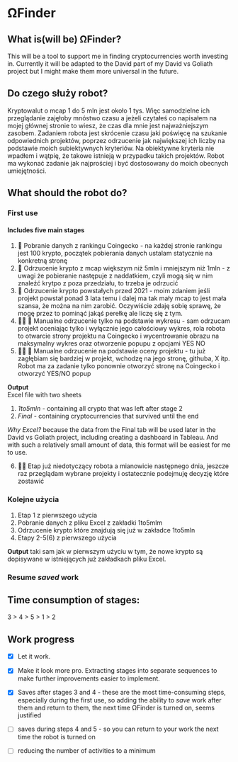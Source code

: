 # ΩFinder

## What is(will be) ΩFinder?
This will be a tool to support me in finding cryptocurrencies worth investing in. Currently it will be adapted to the David part of my David vs Goliath project but I might make them more universal in the future.

## Do czego służy robot?
Kryptowalut o mcap 1 do 5 mln jest około 1 tys. Więc samodzielne ich przeglądanie zajęłoby mnóstwo czasu a jeżeli czytałeś co napisałem na mojej głównej stronie to wiesz, że czas dla mnie jest najważniejszym zasobem. Zadaniem robota jest skrócenie czasu jaki poświęcę na szukanie odpowiednich projektów, poprzez odrzucenie jak największej ich liczby na podstawie moich subiektywnych kryteriów. Na obiektywne kryteria nie wpadłem i wątpię, że takowe istnieją w przypadku takich projektów.
Robot ma wykonać zadanie jak najprościej i być dostosowany do moich obecnych umiejętności.

## What should the robot do?
### First use
#### Includes five main stages
1. 🤖 Pobranie danych z rankingu Coingecko - na każdej stronie rankingu jest 100 krypto, początek pobierania danych ustalam statycznie na konkretną stronę
2. 🤖 Odrzucenie krypto z mcap większym niż 5mln i mniejszym niż 1mln - z uwagi że pobieranie następuje z naddatkiem, czyli mogą się w nim znaleźć krytpo z poza przedziału, to trzeba je odrzucić
3. 🤖 Odrzucenie krypto powstałych przed 2021 - moim zdaniem jeśli projekt powstał ponad 3 lata temu i dalej ma tak mały mcap to jest mała szansa, że można na nim zarobić. Oczywiście zdaję sobię sprawę, że mogę przez to pominąć jakąś perełkę ale liczę się z tym.
4. 👨‍💻 🤖 Manualne odrzucenie tylko na podstawie wykresu - sam odrzucam projekt oceniając tylko i wyłącznie jego całościowy wykres, rola robota to otwarcie strony projektu na Coingecko i wycentrowanie obrazu na maksymalny wykres oraz otworzenie popupu z opcjami YES NO
5. 👨‍💻 🤖 Manualne odrzucenie na podstawie oceny projektu - tu już zagłębiam się bardziej w projekt, wchodzę na jego stronę, githuba, X itp. Robot ma za zadanie tylko ponownie otworzyć stronę na Coingecko i otworzyć YES/NO popup

**Output**<br>
Excel file with two sheets
1. _1to5mln_ - containing all crypto that was left after stage 2
2. _Final_ - containing cryptocurrencies that survived until the end

_Why Excel?_ because the data from the Final tab will be used later in the David vs Goliath project, including creating a dashboard in Tableau. And with such a relatively small amount of data, this format will be easiest for me to use.

6. 👨‍💻 Etap już niedotyczący robota a mianowicie następnego dnia, jeszcze raz przeglądam wybrane projekty i ostatecznie podejmuję decyzję które zostawić

### Kolejne użycia
1. Etap 1 z pierwszego użycia
2. Pobranie danych z pliku Excel z zakładki 1to5mlm
3. Odrzucenie krypto które znajdują się już w zakładce 1to5mln
4. Etapy 2-5(6) z pierwszego użycia

**Output**
taki sam jak w pierwszym użyciu w tym, że nowe krypto są dopisywane w istniejących już zakładkach pliku Excel.

### Resume _saved_ work

## Time consumption of stages:
3 > 4 > 5 > 1 > 2

## Work progress
- [x] Let it work.
- [x] Make it look more pro. Extracting stages into separate sequences to make further improvements easier to implement.
- [x] Saves after stages 3 and 4 - these are the most time-consuming steps, especially during the first use, so adding the ability to _save_ work after them and return to them, the next time ΩFinder is turned on, seems justified
- [ ] saves during steps 4 and 5 - so you can return to your work the next time the robot is turned on
- [ ] reducing the number of activities to a minimum

